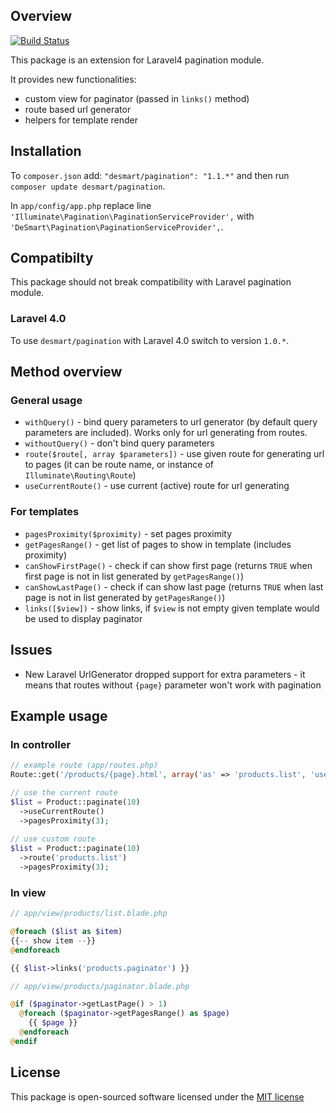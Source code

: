## Overview

[![Build Status](https://api.travis-ci.org/DeSmart/pagination.png)](https://travis-ci.org/DeSmart/pagination)

This package is an extension for Laravel4 pagination module.

It provides new functionalities:

* custom view for paginator (passed in `links()` method)
* route based url generator
* helpers for template render

## Installation

To `composer.json` add: `"desmart/pagination": "1.1.*"` and then run `composer update desmart/pagination`.

In `app/config/app.php` replace line `'Illuminate\Pagination\PaginationServiceProvider',` with `'DeSmart\Pagination\PaginationServiceProvider',`.

## Compatibilty

This package should not break compatibility with Laravel pagination module.

### Laravel 4.0

To use `desmart/pagination` with Laravel 4.0 switch to version `1.0.*`.

## Method overview

### General usage
* `withQuery()` - bind query parameters to url generator (by default query parameters are included). Works only for url generating from routes.
* `withoutQuery()` - don't bind query parameters
* `route($route[, array $parameters])` - use given route for generating url to pages (it can be route name, or instance of `Illuminate\Routing\Route`)
* `useCurrentRoute()` - use current (active) route for url generating

### For templates
* `pagesProximity($proximity)` - set pages proximity
* `getPagesRange()` - get list of pages to show in template (includes proximity)
* `canShowFirstPage()` - check if can show first page (returns `TRUE` when first page is not in list generated by `getPagesRange()`)
* `canShowLastPage()` - check if can show last page (returns `TRUE` when last page is not in list generated by `getPagesRange()`)
* `links([$view])` - show links, if `$view` is not empty given template would be used to display paginator

## Issues

* New Laravel UrlGenerator dropped support for extra parameters - it means that routes without `{page}` parameter won't work with pagination

## Example usage

### In controller

```php
// example route (app/routes.php)
Route::get('/products/{page}.html', array('as' => 'products.list', 'uses' => ''));

// use the current route
$list = Product::paginate(10)
  ->useCurrentRoute()
  ->pagesProximity(3);
  
// use custom route
$list = Product::paginate(10)
  ->route('products.list')
  ->pagesProximity(3);
```

### In view
```php
// app/view/products/list.blade.php

@foreach ($list as $item)
{{-- show item --}}
@endforeach

{{ $list->links('products.paginator') }}

// app/view/products/paginator.blade.php

@if ($paginator->getLastPage() > 1)
  @foreach ($paginator->getPagesRange() as $page)
    {{ $page }}
  @endforeach
@endif
```

## License

This package is open-sourced software licensed under the [MIT license](http://opensource.org/licenses/MIT)
